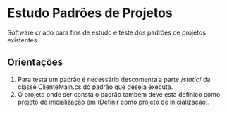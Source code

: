 ﻿# Estudo Padrões de Projetos

Software criado para fins de estudo e teste dos padrões de projetos existentes

## Orientações
1. Para testa um padrão é necessário descomenta a parte /*static*/ 
da classe ClienteMain.cs do padrão que deseja executa.
2. O projeto onde ser consta o padrão também deve esta definico como projeto de inicialização em (Definir como projeto de inicialização).


